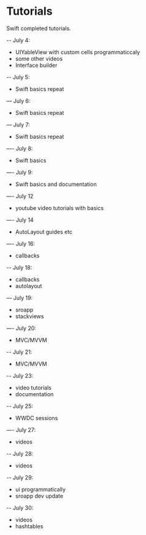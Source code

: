 # Tutorials
Swift completed tutorials.


-- July 4:
- UIYableView with custom cells programmaticcaly
- some other videos
- Interface builder

-- July 5:
- Swift basics repeat

— July 6:
- Swift basics repeat

— July 7:
- Swift basics repeat

—- July 8:
- Swift basics

—- July 9:
- Swift basics and documentation

—- July 12
- youtube video tutorials with basics

—- July 14
- AutoLayout guides etc

—- July 16:
- callbacks

-- July 18:
- callbacks
- autolayout

— July 19:
- sroapp
- stackviews

—- July 20:
- MVC/MVVM

-- July 21:
- MVC/MVVM

-- July 23:
- video tutorials
- documentation

-- July 25:
- WWDC sessions

—- July 27:
- videos

-- July 28:
- videos

-- July 29:
- ui programmatically
- sroapp dev update

-- July 30:
- videos
- hashtables

